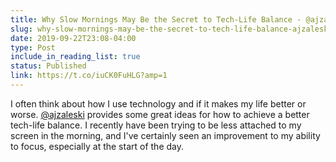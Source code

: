 ```yaml
---
title: Why Slow Mornings May Be the Secret to Tech-Life Balance - @ajzaleski
slug: why-slow-mornings-may-be-the-secret-to-tech-life-balance-ajzaleski
date: 2019-09-22T23:08-04:00
type: Post
include_in_reading_list: true
status: Published
link: https://t.co/iuCK0FuHLG?amp=1
---
```


I often think about how I use technology and if it makes my life better or worse. [@ajzaleski](http://twitter.com/@ajzaleski) provides some great ideas for how to achieve a better tech-life balance. I recently have been trying to be less attached to my screen in the morning, and I've certainly seen an improvement to my ability to focus, especially at the start of the day.
